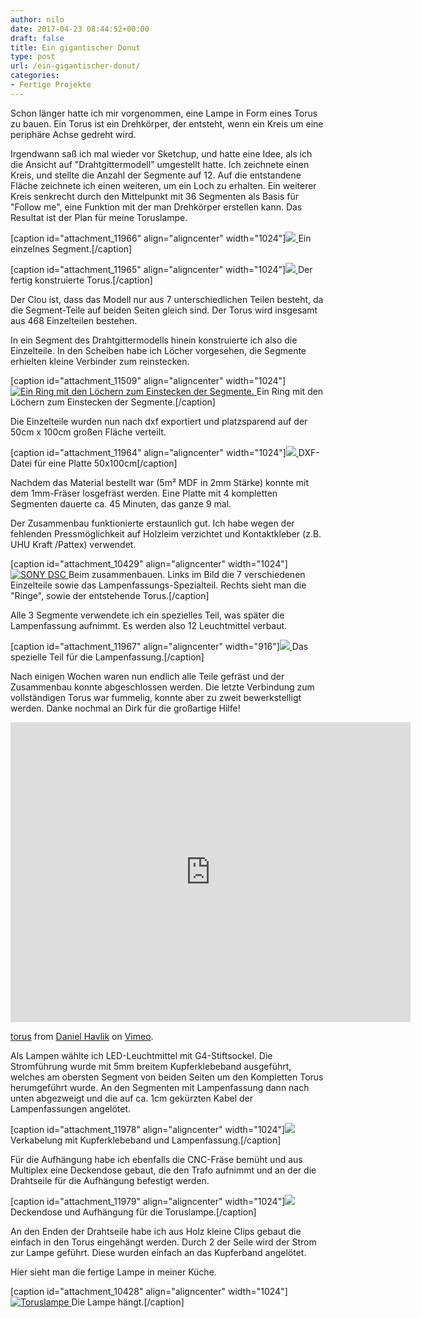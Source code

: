 ```yaml
---
author: nilo
date: 2017-04-23 08:44:52+00:00
draft: false
title: Ein gigantischer Donut
type: post
url: /ein-gigantischer-donut/
categories:
- Fertige Projekte
---
```


Schon länger hatte ich mir vorgenommen, eine Lampe in Form eines Torus zu bauen. Ein Torus ist ein Drehkörper, der entsteht, wenn ein Kreis um eine periphäre Achse gedreht wird.<!-- more -->

Irgendwann saß ich mal wieder vor Sketchup, und hatte eine Idee, als ich die Ansicht auf "Drahtgittermodell" umgestellt hatte. Ich zeichnete einen Kreis, und stellte die Anzahl der Segmente auf 12. Auf die entstandene Fläche zeichnete ich einen weiteren, um ein Loch zu erhalten. Ein weiterer Kreis senkrecht durch den Mittelpunkt mit 36 Segmenten als Basis für "Follow me", eine Funktion mit der man Drehkörper erstellen kann. Das Resultat ist der Plan für meine Toruslampe.

[caption id="attachment_11966" align="aligncenter" width="1024"][![](/wp-content/uploads/2017/04/Bildschirmfoto-2017-04-16-um-22.02.32-1024x541.png)
](/wp-content/uploads/2017/04/Bildschirmfoto-2017-04-16-um-22.02.32.png) Ein einzelnes Segment.[/caption]

[caption id="attachment_11965" align="aligncenter" width="1024"][![](/wp-content/uploads/2017/04/Bildschirmfoto-2017-04-16-um-21.59.39-1024x529.png)
](/wp-content/uploads/2017/04/Bildschirmfoto-2017-04-16-um-21.59.39.png) Der fertig konstruierte Torus.[/caption]

Der Clou ist, dass das Modell nur aus 7 unterschiedlichen Teilen besteht, da die Segment-Teile auf beiden Seiten gleich sind. Der Torus wird insgesamt aus 468 Einzelteilen bestehen.

In ein Segment des Drahtgittermodells hinein konstruierte ich also die Einzelteile. In den Scheiben habe ich Löcher vorgesehen, die Segmente erhielten kleine Verbinder zum reinstecken.

[caption id="attachment_11509" align="aligncenter" width="1024"][![Ein Ring mit den Löchern zum Einstecken der Segmente.](/wp-content/uploads/2016/11/Bildschirmfoto-2016-11-18-um-00.22.19-2-1024x657.png)
](/wp-content/uploads/2016/11/Bildschirmfoto-2016-11-18-um-00.22.19-2.png) Ein Ring mit den Löchern zum Einstecken der Segmente.[/caption]

Die Einzelteile wurden nun nach dxf exportiert und platzsparend auf der 50cm x 100cm großen Fläche verteilt.

[caption id="attachment_11964" align="aligncenter" width="1024"][![](/wp-content/uploads/2017/04/torusdxf-1024x436.png)
](/wp-content/uploads/2017/04/torusdxf.png) DXF-Datei für eine Platte 50x100cm[/caption]

Nachdem das Material bestellt war (5m² MDF in 2mm Stärke) konnte mit dem 1mm-Fräser losgefräst werden. Eine Platte mit 4 kompletten Segmenten dauerte ca. 45 Minuten, das ganze 9 mal.

Der Zusammenbau funktionierte erstaunlich gut. Ich habe wegen der fehlenden Pressmöglichkeit auf Holzleim verzichtet und Kontaktkleber (z.B. UHU Kraft /Pattex) verwendet.

[caption id="attachment_10429" align="aligncenter" width="1024"][![SONY DSC](/wp-content/uploads/2015/10/DSC05771-1024x574.jpg)
](/wp-content/uploads/2015/10/DSC05771.jpg) Beim zusammenbauen. Links im Bild die 7 verschiedenen Einzelteile sowie das Lampenfassungs-Spezialteil. Rechts sieht man die "Ringe", sowie der entstehende Torus.[/caption]

Alle 3 Segmente verwendete ich ein spezielles Teil, was später die Lampenfassung aufnimmt. Es werden also 12 Leuchtmittel verbaut.

[caption id="attachment_11967" align="aligncenter" width="916"][![](/wp-content/uploads/2017/04/fassung.png)
](/wp-content/uploads/2017/04/fassung.png) Das spezielle Teil für die Lampenfassung.[/caption]

Nach einigen Wochen waren nun endlich alle Teile gefräst und der Zusammenbau konnte abgeschlossen werden. Die letzte Verbindung zum vollständigen Torus war fummelig, konnte aber zu zweit bewerkstelligt werden. Danke nochmal an Dirk für die großartige Hilfe!

<iframe src="https://player.vimeo.com/video/213447050" allowfullscreen="allowfullscreen" height="480" frameborder="0" width="640"></iframe>

[torus](https://vimeo.com/213447050) from [Daniel Havlik](https://vimeo.com/user6544842) on [Vimeo](https://vimeo.com).

Als Lampen wählte ich LED-Leuchtmittel mit G4-Stiftsockel. Die Stromführung wurde mit 5mm breitem Kupferklebeband ausgeführt, welches am obersten Segment von beiden Seiten um den Kompletten Torus herumgeführt wurde. An den Segmenten mit Lampenfassung dann nach unten abgezweigt und die auf ca. 1cm gekürzten Kabel der Lampenfassungen angelötet.

[caption id="attachment_11978" align="aligncenter" width="1024"][![](/wp-content/uploads/2017/04/IMG_3308-1024x768.jpg)
](/wp-content/uploads/2017/04/IMG_3308.jpg) Verkabelung mit Kupferklebeband und Lampenfassung.[/caption]

Für die Aufhängung habe ich ebenfalls die CNC-Fräse bemüht und aus Multiplex eine Deckendose gebaut, die den Trafo aufnimmt und an der die Drahtseile für die Aufhängung befestigt werden.

[caption id="attachment_11979" align="aligncenter" width="1024"][![](/wp-content/uploads/2017/04/IMG_3311-e1492936956421-1024x768.jpg)
](/wp-content/uploads/2017/04/IMG_3311-e1492936956421.jpg) Deckendose und Aufhängung für die Toruslampe.[/caption]

An den Enden der Drahtseile habe ich aus Holz kleine Clips gebaut die einfach in den Torus eingehängt werden. Durch 2 der Seile wird der Strom zur Lampe geführt. Diese wurden einfach an das Kupferband angelötet.

Hier sieht man die fertige Lampe in meiner Küche.

[caption id="attachment_10428" align="aligncenter" width="1024"][![Toruslampe](/wp-content/uploads/2015/10/DSC05797-1024x574.jpg)
](/wp-content/uploads/2015/10/DSC05797.jpg) Die Lampe hängt.[/caption]
